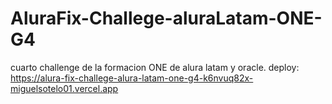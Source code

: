# AluraFix-Challege-aluraLatam-ONE-G4
cuarto challenge de la formacion ONE de alura latam y oracle.
deploy: https://alura-fix-challege-alura-latam-one-g4-k6nvuq82x-miguelsotelo01.vercel.app

